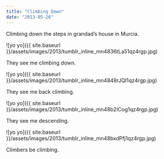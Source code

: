 ```yaml
---
title: "Climbing Down"
date: "2013-05-26"
---
```


Climbing down the steps in grandad’s house in Murcia.

![yo yo]({{ site.baseurl }}/assets/images/2013/tumblr_inline_mn4836tLa51qz4rgp.jpg)

They see me climbing down.

![yo yo]({{ site.baseurl }}/assets/images/2013/tumblr_inline_mn4848rJQl1qz4rgp.jpg)

They see me back climbing.

![yo yo]({{ site.baseurl }}/assets/images/2013/tumblr_inline_mn48b2lCog1qz4rgp.jpg)

They see me descending.

![yo yo]({{ site.baseurl }}/assets/images/2013/tumblr_inline_mn48bxdPfj1qz4rgp.jpg)

Climbers be climbing.
